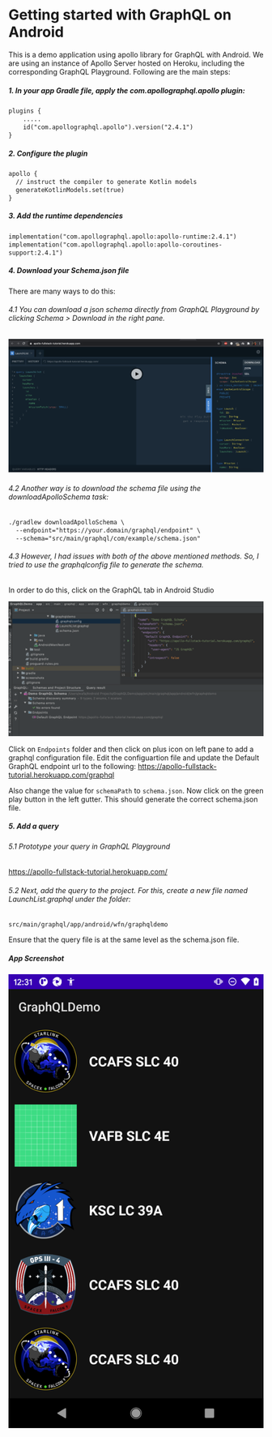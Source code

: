 # Getting started with GraphQL on Android
This is a demo application using apollo library for GraphQL with Android. 
We are using an instance of Apollo Server hosted on Heroku, including the corresponding GraphQL Playground.
Following are the main steps:

#####  1. In your app Gradle file, apply the com.apollographql.apollo plugin:
```
plugins {
    .....
    id("com.apollographql.apollo").version("2.4.1")
}
```

#####  2. Configure the plugin
```
apollo {
  // instruct the compiler to generate Kotlin models
  generateKotlinModels.set(true)
}
```
#####  3. Add the runtime dependencies
```
implementation("com.apollographql.apollo:apollo-runtime:2.4.1")
implementation("com.apollographql.apollo:apollo-coroutines-support:2.4.1")
```
#####  4. Download your Schema.json file
There are many ways to do this:

###### 4.1 You can download a json schema directly from GraphQL Playground by clicking Schema > Download in the right pane.

![Screenshot](screenshots/download_schema.png)

###### 4.2 Another way is to download the schema file using the downloadApolloSchema task:
```
./gradlew downloadApolloSchema \
  --endpoint="https://your.domain/graphql/endpoint" \
  --schema="src/main/graphql/com/example/schema.json"
  ```

###### 4.3 However, I had issues with both of the above mentioned methods. So, I tried to use the graphqlconfig file to generate the schema.
In order to do this, click on the GraphQL tab in Android Studio 

![Screenshot](screenshots/graphql_config.png)

Click on `Endpoints` folder and then click on plus icon on left pane to add a graphql configuration file.
Edit the configuartion file and update the Default GraphQL endpoint url to the following:
https://apollo-fullstack-tutorial.herokuapp.com/graphql

Also change the value for `schemaPath` to `schema.json`. Now click on the green play button in the left gutter. This should generate the correct schema.json file.

##### 5. Add a query 

 ###### 5.1 Prototype your query in GraphQL Playground
 
 https://apollo-fullstack-tutorial.herokuapp.com/

 ###### 5.2 Next, add the query to the project. For this, create a new file named LaunchList.graphql under the folder:
 
 `src/main/graphql/app/android/wfn/graphqldemo`

 Ensure that the query file is at the same level as the schema.json file.
 
 ##### App Screenshot
 
 ![Screenshot](screenshots/launch_list.png)
